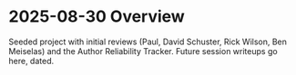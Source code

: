 # 2025-08-30 Overview
Seeded project with initial reviews (Paul, David Schuster, Rick Wilson, Ben Meiselas) and the Author Reliability Tracker.
Future session writeups go here, dated.
